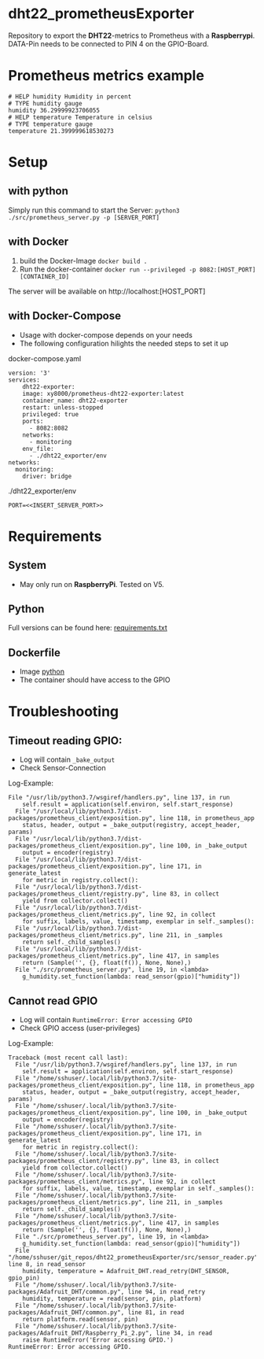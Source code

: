 # dht22_prometheusExporter
Repository to export the **DHT22**-metrics to Prometheus with a **Raspberrypi**.
DATA-Pin needs to be connected to PIN 4 on the GPIO-Board.

# Prometheus metrics example

```
# HELP humidity Humidity in percent
# TYPE humidity gauge
humidity 36.29999923706055
# HELP temperature Temperature in celsius
# TYPE temperature gauge
temperature 21.399999618530273
```

# Setup

## with python

Simply run this command to start the Server:
`python3 ./src/prometheus_server.py -p [SERVER_PORT]`

## with Docker

1. build the Docker-Image `docker build .`
1. Run the docker-container `docker run --privileged -p 8082:[HOST_PORT] [CONTAINER_ID]`

The server will be available on http://localhost:[HOST_PORT]

## with Docker-Compose

* Usage with docker-compose depends on your needs
* The following configuration hilights the needed steps to set it up

docker-compose.yaml
```
version: '3'
services:
    dht22-exporter:
    image: xy8000/prometheus-dht22-exporter:latest
    container_name: dht22-exporter
    restart: unless-stopped
    privileged: true
    ports:
      - 8082:8082
    networks:
      - monitoring
    env_file:
      - ./dht22_exporter/env
networks:
  monitoring:
    driver: bridge
```

./dht22_exporter/env
```
PORT=<<INSERT_SERVER_PORT>>
```
# Requirements

## System

* May only run on **RaspberryPi**. Tested on V5.

## Python

Full versions can be found here: [requirements.txt](./requirements.txt)

## Dockerfile
* Image [python](https://hub.docker.com/_/python/)
* The container should have access to the GPIO

# Troubleshooting

## Timeout reading GPIO:

* Log will contain `_bake_output`
* Check Sensor-Connection

Log-Example:
```
File "/usr/lib/python3.7/wsgiref/handlers.py", line 137, in run
    self.result = application(self.environ, self.start_response)
  File "/usr/local/lib/python3.7/dist-packages/prometheus_client/exposition.py", line 118, in prometheus_app
    status, header, output = _bake_output(registry, accept_header, params)
  File "/usr/local/lib/python3.7/dist-packages/prometheus_client/exposition.py", line 100, in _bake_output
    output = encoder(registry)
  File "/usr/local/lib/python3.7/dist-packages/prometheus_client/exposition.py", line 171, in generate_latest
    for metric in registry.collect():
  File "/usr/local/lib/python3.7/dist-packages/prometheus_client/registry.py", line 83, in collect
    yield from collector.collect()
  File "/usr/local/lib/python3.7/dist-packages/prometheus_client/metrics.py", line 92, in collect
    for suffix, labels, value, timestamp, exemplar in self._samples():
  File "/usr/local/lib/python3.7/dist-packages/prometheus_client/metrics.py", line 211, in _samples
    return self._child_samples()
  File "/usr/local/lib/python3.7/dist-packages/prometheus_client/metrics.py", line 417, in samples
    return (Sample('', {}, float(f()), None, None),)
  File "./src/prometheus_server.py", line 19, in <lambda>
    g_humidity.set_function(lambda: read_sensor(gpio)["humidity"])
```

## Cannot read GPIO

* Log will contain `RuntimeError: Error accessing GPIO`
* Check GPIO access (user-privileges)

Log-Example:
```
Traceback (most recent call last):
  File "/usr/lib/python3.7/wsgiref/handlers.py", line 137, in run
    self.result = application(self.environ, self.start_response)
  File "/home/sshuser/.local/lib/python3.7/site-packages/prometheus_client/exposition.py", line 118, in prometheus_app
    status, header, output = _bake_output(registry, accept_header, params)
  File "/home/sshuser/.local/lib/python3.7/site-packages/prometheus_client/exposition.py", line 100, in _bake_output
    output = encoder(registry)
  File "/home/sshuser/.local/lib/python3.7/site-packages/prometheus_client/exposition.py", line 171, in generate_latest
    for metric in registry.collect():
  File "/home/sshuser/.local/lib/python3.7/site-packages/prometheus_client/registry.py", line 83, in collect
    yield from collector.collect()
  File "/home/sshuser/.local/lib/python3.7/site-packages/prometheus_client/metrics.py", line 92, in collect
    for suffix, labels, value, timestamp, exemplar in self._samples():
  File "/home/sshuser/.local/lib/python3.7/site-packages/prometheus_client/metrics.py", line 211, in _samples
    return self._child_samples()
  File "/home/sshuser/.local/lib/python3.7/site-packages/prometheus_client/metrics.py", line 417, in samples
    return (Sample('', {}, float(f()), None, None),)
  File "./src/prometheus_server.py", line 19, in <lambda>
    g_humidity.set_function(lambda: read_sensor(gpio)["humidity"])
  File "/home/sshuser/git_repos/dht22_prometheusExporter/src/sensor_reader.py", line 8, in read_sensor
    humidity, temperature = Adafruit_DHT.read_retry(DHT_SENSOR, gpio_pin)
  File "/home/sshuser/.local/lib/python3.7/site-packages/Adafruit_DHT/common.py", line 94, in read_retry
    humidity, temperature = read(sensor, pin, platform)
  File "/home/sshuser/.local/lib/python3.7/site-packages/Adafruit_DHT/common.py", line 81, in read
    return platform.read(sensor, pin)
  File "/home/sshuser/.local/lib/python3.7/site-packages/Adafruit_DHT/Raspberry_Pi_2.py", line 34, in read
    raise RuntimeError('Error accessing GPIO.')
RuntimeError: Error accessing GPIO.
```

